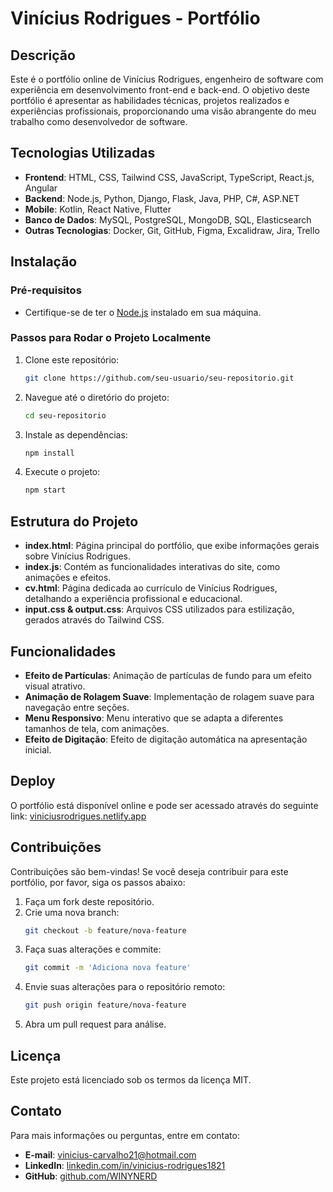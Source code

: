 
# Vinícius Rodrigues - Portfólio

## Descrição

Este é o portfólio online de Vinícius Rodrigues, engenheiro de software com experiência em desenvolvimento front-end e back-end. O objetivo deste portfólio é apresentar as habilidades técnicas, projetos realizados e experiências profissionais, proporcionando uma visão abrangente do meu trabalho como desenvolvedor de software.

## Tecnologias Utilizadas

- **Frontend**: HTML, CSS, Tailwind CSS, JavaScript, TypeScript, React.js, Angular
- **Backend**: Node.js, Python, Django, Flask, Java, PHP, C#, ASP.NET
- **Mobile**: Kotlin, React Native, Flutter
- **Banco de Dados**: MySQL, PostgreSQL, MongoDB, SQL, Elasticsearch
- **Outras Tecnologias**: Docker, Git, GitHub, Figma, Excalidraw, Jira, Trello

## Instalação

### Pré-requisitos

- Certifique-se de ter o [Node.js](https://nodejs.org/) instalado em sua máquina.

### Passos para Rodar o Projeto Localmente

1. Clone este repositório:
   ```bash
   git clone https://github.com/seu-usuario/seu-repositorio.git
   ```
2. Navegue até o diretório do projeto:
   ```bash
   cd seu-repositorio
   ```
3. Instale as dependências:
   ```bash
   npm install
   ```
4. Execute o projeto:
   ```bash
   npm start
   ```

## Estrutura do Projeto

- **index.html**: Página principal do portfólio, que exibe informações gerais sobre Vinícius Rodrigues.
- **index.js**: Contém as funcionalidades interativas do site, como animações e efeitos.
- **cv.html**: Página dedicada ao currículo de Vinícius Rodrigues, detalhando a experiência profissional e educacional.
- **input.css & output.css**: Arquivos CSS utilizados para estilização, gerados através do Tailwind CSS.

## Funcionalidades

- **Efeito de Partículas**: Animação de partículas de fundo para um efeito visual atrativo.
- **Animação de Rolagem Suave**: Implementação de rolagem suave para navegação entre seções.
- **Menu Responsivo**: Menu interativo que se adapta a diferentes tamanhos de tela, com animações.
- **Efeito de Digitação**: Efeito de digitação automática na apresentação inicial.

## Deploy

O portfólio está disponível online e pode ser acessado através do seguinte link: [viniciusrodrigues.netlify.app](https://viniciusrodrigues.netlify.app)

## Contribuições

Contribuições são bem-vindas! Se você deseja contribuir para este portfólio, por favor, siga os passos abaixo:

1. Faça um fork deste repositório.
2. Crie uma nova branch:
   ```bash
   git checkout -b feature/nova-feature
   ```
3. Faça suas alterações e commite:
   ```bash
   git commit -m 'Adiciona nova feature'
   ```
4. Envie suas alterações para o repositório remoto:
   ```bash
   git push origin feature/nova-feature
   ```
5. Abra um pull request para análise.

## Licença

Este projeto está licenciado sob os termos da licença MIT.

## Contato

Para mais informações ou perguntas, entre em contato:

- **E-mail**: vinicius-carvalho21@hotmail.com
- **LinkedIn**: [linkedin.com/in/vinicius-rodrigues1821](https://www.linkedin.com/in/vinicius-rodrigues1821)
- **GitHub**: [github.com/WINYNERD](https://github.com/WINYNERD)
